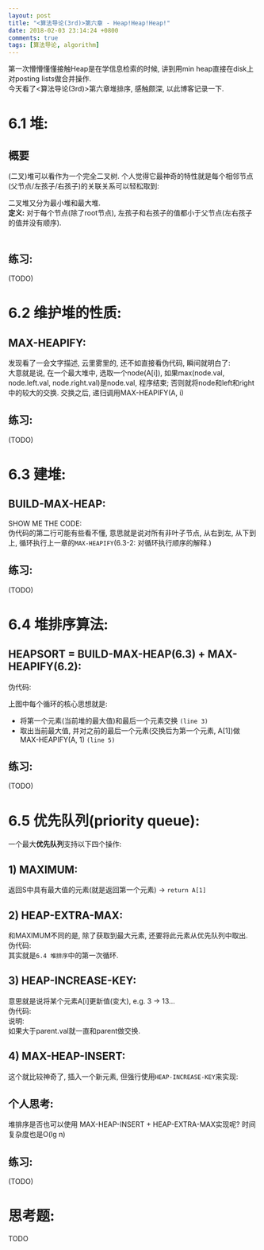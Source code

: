 ```yaml
---
layout: post
title: "<算法导论(3rd)>第六章 - Heap!Heap!Heap!"
date: 2018-02-03 23:14:24 +0800
comments: true
tags: [算法导论, algorithm]
---
```


第一次懵懵懂懂接触Heap是在学信息检索的时候, 讲到用min heap直接在disk上对posting lists做合并操作.   
<img style="max-height:250px" class="lazy" data-original="/images/blog/180203_heap/n-way-merge.png">   
今天看了<算法导论(3rd)>第六章堆排序, 感触颇深, 以此博客记录一下.    
<!--more-->







# 6.1 堆:  
## 概要
(二叉)堆可以看作为一个完全二叉树. 个人觉得它最神奇的特性就是每个相邻节点(父节点/左孩子/右孩子)的关联关系可以轻松取到: 
<img style="max-height:180px" class="lazy" data-original="/images/blog/180203_heap/6.1.jpg">   

二叉堆又分为最小堆和最大堆.    
**定义:** 对于每个节点(除了root节点), 左孩子和右孩子的值都小于父节点(左右孩子的值并没有顺序).    
<div style='height: 3px'></div>   

## 练习:
(TODO)


# 6.2 维护堆的性质:
## MAX-HEAPIFY:
发现看了一会文字描述, 云里雾里的, 还不如直接看伪代码, 瞬间就明白了:  
<img style="max-height:300px" class="lazy" data-original="/images/blog/180203_heap/6.2.jpg">   
大意就是说, 在一个最大堆中, 选取一个node(A[i]), 如果max(node.val, node.left.val, node.right.val)是node.val, 程序结束; 否则就将node和left和right中的较大的交换. 交换之后, 递归调用MAX-HEAPIFY(A, i)     
## 练习:
(TODO)



# 6.3 建堆:   
## BUILD-MAX-HEAP:
SHOW ME THE CODE:   
<img style="max-height:300px" class="lazy" data-original="/images/blog/180203_heap/6.3.jpg">   
伪代码的第二行可能有些看不懂, 意思就是说对所有非叶子节点, 从右到左, 从下到上, 循环执行上一章的`MAX-HEAPIFY`(6.3-2: 对循环执行顺序的解释.)   
## 练习:  
(TODO)



# 6.4 堆排序算法:
## HEAPSORT = BUILD-MAX-HEAP(6.3) + MAX-HEAPIFY(6.2):   
伪代码:   
<img style="max-height:180px" class="lazy" data-original="/images/blog/180203_heap/6.4.jpg">   

上图中每个循环的核心思想就是:    
- 将第一个元素(当前堆的最大值)和最后一个元素交换 `(line 3)`
- 取出当前最大值, 并对之前的最后一个元素(交换后为第一个元素, A[1])做MAX-HEAPIFY(A, 1) `(line 5)`
## 练习:
(TODO)



# 6.5 优先队列(priority queue):
一个最大**优先队列**支持以下四个操作:    
## 1) MAXIMUM: 
返回S中具有最大值的元素(就是返回第一个元素) → `return A[1]`
## 2) HEAP-EXTRA-MAX:
和MAXIMUM不同的是, 除了获取到最大元素, 还要将此元素从优先队列中取出.   
伪代码:   
<img style="max-height:200px" class="lazy" data-original="/images/blog/180203_heap/6.5-1.jpg">   
其实就是`6.4 堆排序`中的第一次循环.   
## 3) HEAP-INCREASE-KEY:
意思就是说将某个元素A[i]更新值(变大), e.g. 3 → 13...   
伪代码:   
<img style="max-height:150px" class="lazy" data-original="/images/blog/180203_heap/6.5-2.jpg">   
说明:   
如果大于parent.val就一直和parent做交换.   
## 4) MAX-HEAP-INSERT:
这个就比较神奇了, 插入一个新元素, 但强行使用`HEAP-INCREASE-KEY`来实现:   
<img style="max-height:100px" class="lazy" data-original="/images/blog/180203_heap/6.5-3.jpg">   
## 个人思考:
堆排序是否也可以使用 MAX-HEAP-INSERT + HEAP-EXTRA-MAX实现呢? 时间复杂度也是O(lg n)    
## 练习:
(TODO)




# 思考题:
TODO








